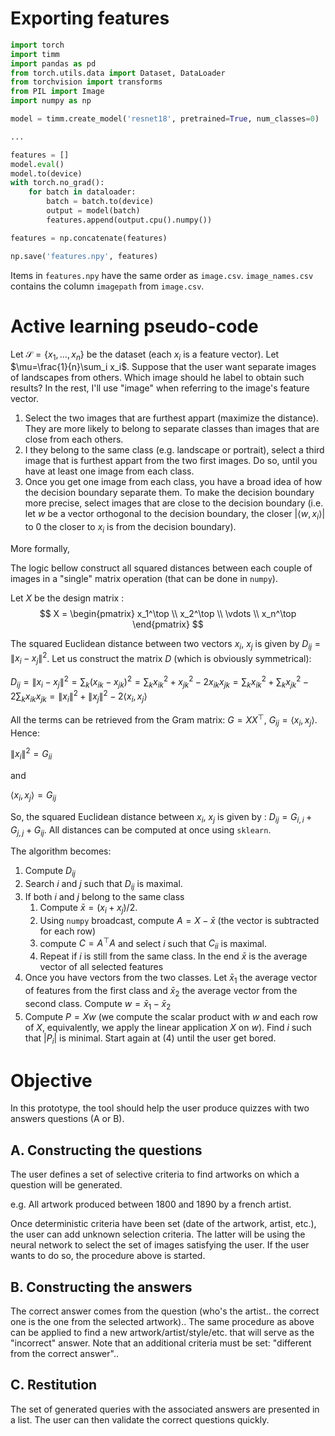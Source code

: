 # Exporting features
```python
import torch
import timm
import pandas as pd
from torch.utils.data import Dataset, DataLoader
from torchvision import transforms
from PIL import Image
import numpy as np

model = timm.create_model('resnet18', pretrained=True, num_classes=0)

...

features = []
model.eval()
model.to(device)
with torch.no_grad():
    for batch in dataloader:
        batch = batch.to(device)
        output = model(batch)
        features.append(output.cpu().numpy())

features = np.concatenate(features)

np.save('features.npy', features)
```

Items in ```features.npy``` have the same order as ```image.csv```. ```image_names.csv``` contains the column ```imagepath``` from ```image.csv```.

# Active learning pseudo-code

Let $\mathcal{S}=\{x_1,\ldots, x_n\}$ be the dataset (each $x_i$ is a feature vector). Let $\mu=\frac{1}{n}\sum_i x_i$. Suppose that the user want separate images of landscapes from others. Which image should he label to obtain such results? In the rest, I'll use "image" when referring to the image's feature vector.


1. Select the two images that are furthest appart (maximize the distance). They are more likely to belong to separate classes than images that are close from each others.
2. I they belong to the same class (e.g. landscape or portrait), select a third image that is furthest appart from the two first images. Do so, until you have at least one image from each class.
3. Once you get one image from each class, you have a broad idea of how the decision boundary separate them. To make the decision boundary more precise, select images that are close to the decision boundary (i.e. let $w$ be a vector orthogonal to the decision boundary, the closer $|\langle w, x_i\rangle|$ to $0$ the closer to $x_i$ is from the decision boundary).

More formally,

The logic bellow construct all squared distances between each couple of images in a "single" matrix operation (that can be done in $\texttt{numpy}$).

Let $X$ be the design matrix :
$$
X = \begin{pmatrix}
x_1^\top \\
x_2^\top \\
\vdots \\
x_n^\top
\end{pmatrix}
$$

The squared Euclidean distance between two vectors $x_i$, $x_j$ is given by $D_{ij}=\lVert x_i-x_j\rVert^2$. Let us construct the matrix $D$ (which is obviously symmetrical):

$D_{ij}=\lVert x_i-x_j\rVert^2=\sum_{k}(x_{ik}-x_{jk})^2=\sum_k x_{ik}^2+x_{jk}^2-2x_{ik}x_{jk}=\sum_k x_{ik}^2+\sum_k x_{jk}^2-2\sum_kx_{ik}x_{jk}=\lVert x_i\rVert^2+\lVert x_j\rVert^2-2\langle x_i,x_j\rangle$

All the terms can be retrieved from the Gram matrix: $G=XX^\top$, $G_{ij}= \langle x_i, x_j\rangle$. Hence:

$\lVert x_i\rVert^2=G_{ii}$

and

$\langle x_i, x_j\rangle = G_{ij}$

So, the squared Euclidean distance between $x_i$, $x_j$ is given by : $D_{ij}=G_{i,i}+G_{j, j}+G_{ij}$. All distances can be computed at once using $\texttt{sklearn}$.

The algorithm becomes: 

1. Compute $D_{ij}$
2. Search $i$ and $j$ such that $D_{ij}$ is maximal.
3. If both $i$ and $j$ belong to the same class
    1. Compute $\bar{x}=(x_i+x_j)/2$.
    2. Using $\texttt{numpy}$ broadcast, compute $A=X-\bar{x}$ (the vector is subtracted for each row)
    3. compute $C=A^\top A$ and select $i$ such that $C_{ii}$ is maximal.
    4. Repeat if $i$ is still from the same class. In the end $\bar{x}$ is the average vector of all selected features
4. Once you have vectors from the two classes. Let $\bar{x}_1$ the average vector of features from the first class and $\bar{x}_2$ the average vector from the second class. Compute $w=\bar{x}_1-\bar{x}_2$
5. Compute $P=Xw$ (we compute the scalar product with $w$ and each row of $X$, equivalently, we apply the linear application $X$ on $w$). Find $i$ such that $|P_i|$ is minimal. Start again at (4) until the user get bored.

# Objective

In this prototype, the tool should help the user produce quizzes with two answers questions (A or B).

## A. Constructing the questions

The user defines a set of selective criteria to find artworks on which a question will be generated.

e.g. All artwork produced between 1800 and 1890 by a french artist.

Once deterministic criteria have been set (date of the artwork, artist, etc.), the user can add unknown selection criteria. The latter will be using the neural network to select the set of images satisfying the user. If the user wants to do so, the procedure above is started.

## B. Constructing the answers

The correct answer comes from the question (who's the artist.. the correct one is the one from the selected artwork).. The same procedure as above can be applied to find a new artwork/artist/style/etc. that will serve as the "incorrect" answer. Note that an additional criteria must be set: "different from the correct answer"..

## C. Restitution

The set of generated queries with the associated answers are presented in a list. The user can then validate the correct questions quickly.